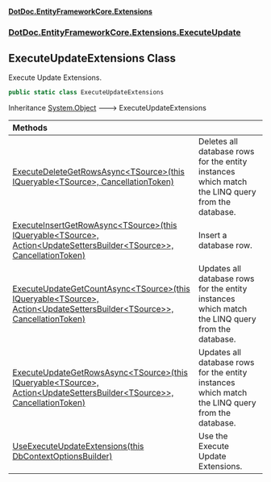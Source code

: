 #### [DotDoc\.EntityFrameworkCore\.Extensions](index.md 'index')
### [DotDoc\.EntityFrameworkCore\.Extensions\.ExecuteUpdate](DotDoc.EntityFrameworkCore.Extensions.ExecuteUpdate.md 'DotDoc\.EntityFrameworkCore\.Extensions\.ExecuteUpdate')

## ExecuteUpdateExtensions Class

Execute Update Extensions\.

```csharp
public static class ExecuteUpdateExtensions
```

Inheritance [System\.Object](https://learn.microsoft.com/en-us/dotnet/api/system.object 'System\.Object') &#129106; ExecuteUpdateExtensions

| Methods | |
| :--- | :--- |
| [ExecuteDeleteGetRowsAsync&lt;TSource&gt;\(this IQueryable&lt;TSource&gt;, CancellationToken\)](ExecuteUpdateExtensions.ExecuteDeleteGetRowsAsync.NTUQ2MDCRFBCNFH2RN8XRNMZD.md 'DotDoc\.EntityFrameworkCore\.Extensions\.ExecuteUpdate\.ExecuteUpdateExtensions\.ExecuteDeleteGetRowsAsync\<TSource\>\(this System\.Linq\.IQueryable\<TSource\>, System\.Threading\.CancellationToken\)') | Deletes all database rows for the entity instances which match the LINQ query from the database\. |
| [ExecuteInsertGetRowAsync&lt;TSource&gt;\(this IQueryable&lt;TSource&gt;, Action&lt;UpdateSettersBuilder&lt;TSource&gt;&gt;, CancellationToken\)](ExecuteUpdateExtensions.ExecuteInsertGetRowAsync.N5L33IBE12KL0PYEFJPPG95GB.md 'DotDoc\.EntityFrameworkCore\.Extensions\.ExecuteUpdate\.ExecuteUpdateExtensions\.ExecuteInsertGetRowAsync\<TSource\>\(this System\.Linq\.IQueryable\<TSource\>, System\.Action\<Microsoft\.EntityFrameworkCore\.Query\.UpdateSettersBuilder\<TSource\>\>, System\.Threading\.CancellationToken\)') | Insert a database row\. |
| [ExecuteUpdateGetCountAsync&lt;TSource&gt;\(this IQueryable&lt;TSource&gt;, Action&lt;UpdateSettersBuilder&lt;TSource&gt;&gt;, CancellationToken\)](ExecuteUpdateExtensions.ExecuteUpdateGetCountAsync.XC1YSL32OLE3CRODZ3B8A41E8.md 'DotDoc\.EntityFrameworkCore\.Extensions\.ExecuteUpdate\.ExecuteUpdateExtensions\.ExecuteUpdateGetCountAsync\<TSource\>\(this System\.Linq\.IQueryable\<TSource\>, System\.Action\<Microsoft\.EntityFrameworkCore\.Query\.UpdateSettersBuilder\<TSource\>\>, System\.Threading\.CancellationToken\)') | Updates all database rows for the entity instances which match the LINQ query from the database\. |
| [ExecuteUpdateGetRowsAsync&lt;TSource&gt;\(this IQueryable&lt;TSource&gt;, Action&lt;UpdateSettersBuilder&lt;TSource&gt;&gt;, CancellationToken\)](ExecuteUpdateExtensions.ExecuteUpdateGetRowsAsync.LEJYPFLS4A2L2NUD20LJMS76E.md 'DotDoc\.EntityFrameworkCore\.Extensions\.ExecuteUpdate\.ExecuteUpdateExtensions\.ExecuteUpdateGetRowsAsync\<TSource\>\(this System\.Linq\.IQueryable\<TSource\>, System\.Action\<Microsoft\.EntityFrameworkCore\.Query\.UpdateSettersBuilder\<TSource\>\>, System\.Threading\.CancellationToken\)') | Updates all database rows for the entity instances which match the LINQ query from the database\. |
| [UseExecuteUpdateExtensions\(this DbContextOptionsBuilder\)](ExecuteUpdateExtensions.UseExecuteUpdateExtensions.8EVJGRS4YF4T3EF3YO0SQPB69.md 'DotDoc\.EntityFrameworkCore\.Extensions\.ExecuteUpdate\.ExecuteUpdateExtensions\.UseExecuteUpdateExtensions\(this Microsoft\.EntityFrameworkCore\.DbContextOptionsBuilder\)') | Use the Execute Update Extensions\. |
